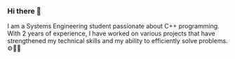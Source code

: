 ### Hi there 👋
I am a Systems Engineering student passionate about C++ programming. With 2 years of experience, I have worked on various projects that have strengthened my technical skills and my ability to efficiently solve problems. ⚙️🧑‍💻
<!--
**Kissebs/Kissebs** is a ✨ _special_ ✨ repository because its `README.md` (this file) appears on your GitHub profile.

Here are some ideas to get you started:

- 🔭 I’m currently working on ...
- 🌱 I’m currently learning ...
- 👯 I’m looking to collaborate on ...
- 🤔 I’m looking for help with ...
- 💬 Ask me about ...
- 📫 How to reach me: ...
- 😄 Pronouns: ...
- ⚡ Fun fact: ...
-->
